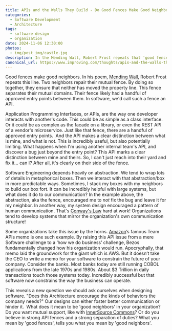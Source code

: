 ```yaml
---
title: APIs and the Walls They Build - Do Good Fences Make Good Neighbors?
categories:
  - Software Development
  - Architecture
tags:
  - software design
  - organization
date: 2024-11-06 12:30:00
photos: 
  - img/post_img/castle.jpg
description: In the Mending Wall, Robert Frost repeats that 'good fences make good neighbors'. An API is a software's fence, but what does it mean to be 'good neighbors' in this sense? And how does the shape of our API impact how our teams interact?
canonical_url: https://www.improving.com/thoughts/apis-and-the-walls-they-build-do-good-fences-make-good-neighbors/
---
```


Good fences make good neighbors. In his poem, [Mending Wall](https://www.poetryfoundation.org/poems/44266/mending-wall), Robert Frost repeats this line. Two neighbors repair their mutual fence. By doing so together, they ensure that neither has moved the property line. This fence separates their mutual domains. Their fence likely had a handful of approved entry points between them. In software, we'd call such a fence an API. 

Application Programming Interfaces, or APIs, are the way one developer interacts with another's code. This could be as simple as a class interface.  Or it could be as complex as the facade on a library, or even the REST API of a vendor's microservice. Just like that fence, there are a handful of approved entry points.  And the API makes a clear distinction between what is mine, and what is not. This is incredibly useful, but also potentially limiting. What happens when I'm using another internal team's API, and discover a bug just beyond the entry point? This API marks a clear distinction between mine and theirs. So, I can't just reach into their yard and fix it... can I? After all, it's clearly on their side of the fence. 

Software Engineering depends heavily on abstraction. We tend to wrap lots of details in metaphorical boxes. Then we interact with that abstraction/box in more predictable ways. Sometimes, I stack my boxes with my neighbors to build our box fort. It can be incredibly helpful with large systems, but what does it do to our communication? In the example above, the abstraction, aka the fence, encouraged me to *not* fix the bug and leave it for my neighbor. In another way, my system design encouraged a pattern of human communication. That's [Conway's Law](https://en.wikipedia.org/wiki/Conway%27s_law) hard at work! Organizations tend to develop systems that mirror the organization's own communication structure! 

Some organizations take this issue by the horns. [Amazon](https://www.amazon.com/)’s famous Team APIs memo is one such example. By raising this API issue from a mere Software challenge to a ‘how we do business’ challenge, Bezos fundamentally changed how his organization would run. Apocryphally, that memo laid the groundwork for the giant which is AWS. But it doesn’t take the CEO to write a memo for your software to constrain the future of your company. Consider the banks. Most banks today are still running COBOL applications from the late 1970s and 1980s. About $3 Trillion in daily transactions touch those systems today. Incredibly successful but that software now constrains the way the business can operate. 

This reveals a new question we should ask ourselves when designing software. "Does this Architecture encourage the kinds of behaviors the company needs?" Our designs can either foster better communication or hinder it.  What does it mean to be 'good neighbors' in your organization? Do you want mutual support, like with [InnerSource Commons](https://innersourcecommons.org/)? Or do you believe in strong API fences and a strong separation of duties? What you mean by 'good fences', tells you what you mean by 'good neighbors'. 
